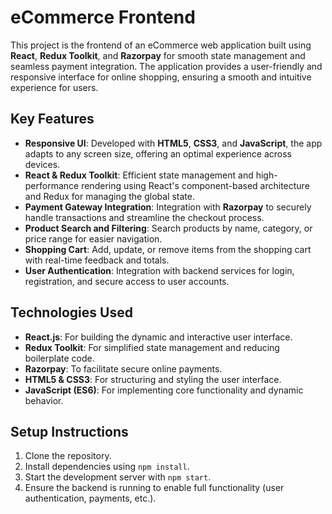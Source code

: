 # eCommerce Frontend

This project is the frontend of an eCommerce web application built using **React**, **Redux Toolkit**, and **Razorpay** for smooth state management and seamless payment integration. The application provides a user-friendly and responsive interface for online shopping, ensuring a smooth and intuitive experience for users.

## Key Features
- **Responsive UI**: Developed with **HTML5**, **CSS3**, and **JavaScript**, the app adapts to any screen size, offering an optimal experience across devices.
- **React & Redux Toolkit**: Efficient state management and high-performance rendering using React's component-based architecture and Redux for managing the global state.
- **Payment Gateway Integration**: Integration with **Razorpay** to securely handle transactions and streamline the checkout process.
- **Product Search and Filtering**: Search products by name, category, or price range for easier navigation.
- **Shopping Cart**: Add, update, or remove items from the shopping cart with real-time feedback and totals.
- **User Authentication**: Integration with backend services for login, registration, and secure access to user accounts.
  
## Technologies Used
- **React.js**: For building the dynamic and interactive user interface.
- **Redux Toolkit**: For simplified state management and reducing boilerplate code.
- **Razorpay**: To facilitate secure online payments.
- **HTML5 & CSS3**: For structuring and styling the user interface.
- **JavaScript (ES6)**: For implementing core functionality and dynamic behavior.

## Setup Instructions
1. Clone the repository.
2. Install dependencies using `npm install`.
3. Start the development server with `npm start`.
4. Ensure the backend is running to enable full functionality (user authentication, payments, etc.).

